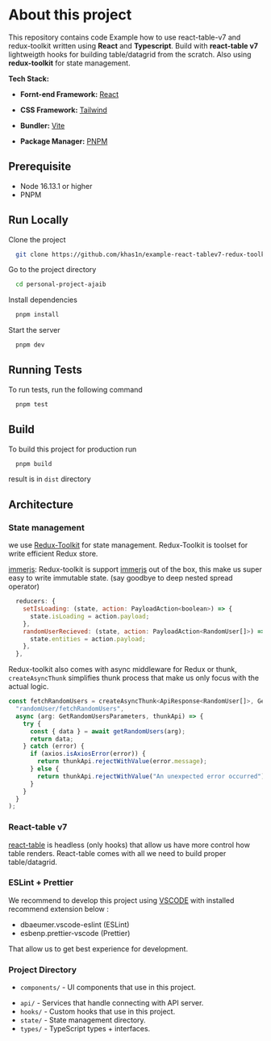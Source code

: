 # About this project

This repository contains code Example how to use react-table-v7 and redux-toolkit written using **React** and **Typescript**.
Build with  **react-table v7** lightweigth hooks for building table/datagrid from the scratch. Also using **redux-toolkit** for state management.

**Tech Stack:**

* **Fornt-end Framework:** [React](https://reactjs.org/)

* **CSS Framework:** [Tailwind](https://tailwindcss.com/)

* **Bundler:** [Vite](https://vitejs.dev/)

* **Package Manager:** [PNPM](https://pnpm.io/)

## Prerequisite

* Node 16.13.1 or higher
* PNPM

## Run Locally

Clone the project

```bash
  git clone https://github.com/khas1n/example-react-tablev7-redux-toolkit
```

Go to the project directory

```bash
  cd personal-project-ajaib
```

Install dependencies

```bash
  pnpm install
```

Start the server

```bash
  pnpm dev
```

## Running Tests

To run tests, run the following command

```bash
  pnpm test
```

## Build

To build this project for production run

```bash
  pnpm build
```

result is in `dist` directory

## Architecture

### State management

we use [Redux-Toolkit](https://redux-toolkit.js.org/) for state management.
Redux-Toolkit is toolset for write efficient Redux store.

[immerjs](immerjs.github.io/immer/):
Redux-toolkit is support [immerjs](immerjs.github.io/immer/) out of the box, this make us super easy to write immutable state.
(say goodbye to deep nested spread operator)

```javascript
  reducers: {
    setIsLoading: (state, action: PayloadAction<boolean>) => {
      state.isLoading = action.payload;
    },
    randomUserRecieved: (state, action: PayloadAction<RandomUser[]>) => {
      state.entities = action.payload;
    },
  },
```

Redux-toolkit also comes with async middleware for Redux or thunk, `createAsyncThunk` simplifies thunk process that make us only focus with the actual logic.

```javascript
const fetchRandomUsers = createAsyncThunk<ApiResponse<RandomUser[]>, GetRandomUsersParameters, { rejectValue: string }>(
  "randomUser/fetchRandomUsers",
  async (arg: GetRandomUsersParameters, thunkApi) => {
    try {
      const { data } = await getRandomUsers(arg);
      return data;
    } catch (error) {
      if (axios.isAxiosError(error)) {
        return thunkApi.rejectWithValue(error.message);
      } else {
        return thunkApi.rejectWithValue("An unexpected error occurred");
      }
    }
  }
);
```

### React-table v7

[react-table](https://react-table-v7.tanstack.com/) is headless (only hooks) that allow us have more control how table renders. React-table comes with all we need to build proper table/datagrid.

### ESLint + Prettier

We recommend to develop this project using [VSCODE](https://code.visualstudio.com/) with installed recommend extension below :

* dbaeumer.vscode-eslint (ESLint)
* esbenp.prettier-vscode (Prettier)

That allow us to get best experience for development.

### Project Directory

- `components/` - UI components that use in this project.
* `api/` -  Services that handle connecting with API server.
* `hooks/` - Custom hooks that use in this project.
* `state/` - State management directory.
* `types/` - TypeScript types + interfaces.
